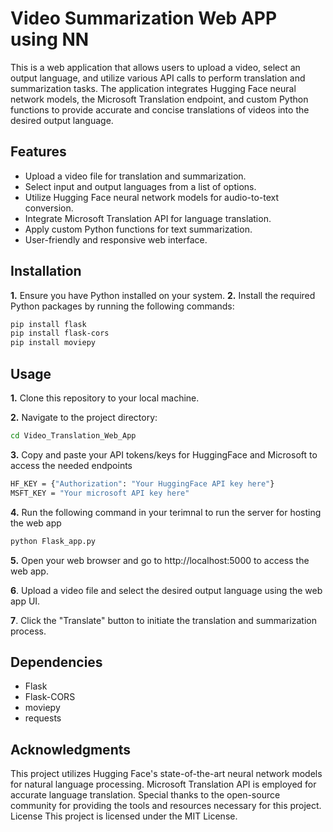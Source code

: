 # Video Summarization Web APP using NN

This is a web application that allows users to upload a video, select an output language, and utilize various API calls to perform translation and summarization tasks. The application integrates Hugging Face neural network models, the Microsoft Translation endpoint, and custom Python functions to provide accurate and concise translations of videos into the desired output language.

## Features
* Upload a video file for translation and summarization.
* Select input and output languages from a list of options.
* Utilize Hugging Face neural network models for audio-to-text conversion.
* Integrate Microsoft Translation API for language translation.
* Apply custom Python functions for text summarization.
* User-friendly and responsive web interface.


## Installation
**1.** Ensure you have Python installed on your system.
**2.** Install the required Python packages by running the following commands:
```bash
pip install flask
pip install flask-cors
pip install moviepy
 ```
## Usage
**1.** Clone this repository to your local machine.

**2.** Navigate to the project directory:
 ```bash
 cd Video_Translation_Web_App
```

**3.** Copy and paste your API tokens/keys for HuggingFace and Microsoft to access the needed endpoints
```bash
HF_KEY = {"Authorization": "Your HuggingFace API key here"}
MSFT_KEY = "Your microsoft API key here"
```

**4.** Run the following command in your terimnal to run the server for hosting the web app
   ```bash
   python Flask_app.py
   ```
**5.** Open your web browser and go to http://localhost:5000 to access the web app.

**6**. Upload a video file and select the desired output language using the web app UI.

**7**. Click the "Translate" button to initiate the translation and summarization process.

## Dependencies
  * Flask
  * Flask-CORS
  * moviepy
  * requests

## Acknowledgments

This project utilizes Hugging Face's state-of-the-art neural network models for natural language processing.
Microsoft Translation API is employed for accurate language translation.
Special thanks to the open-source community for providing the tools and resources necessary for this project.
License
This project is licensed under the MIT License.

